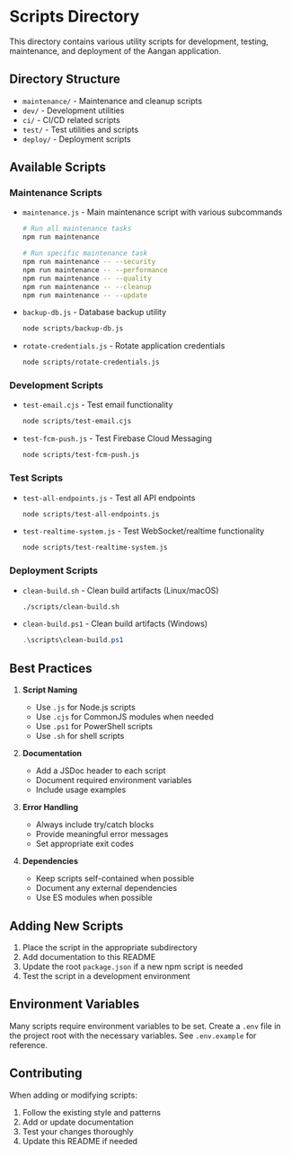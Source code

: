 # Scripts Directory

This directory contains various utility scripts for development, testing, maintenance, and deployment of the Aangan application.

## Directory Structure

- `maintenance/` - Maintenance and cleanup scripts
- `dev/` - Development utilities
- `ci/` - CI/CD related scripts
- `test/` - Test utilities and scripts
- `deploy/` - Deployment scripts

## Available Scripts

### Maintenance Scripts

- `maintenance.js` - Main maintenance script with various subcommands
  ```bash
  # Run all maintenance tasks
  npm run maintenance
  
  # Run specific maintenance task
  npm run maintenance -- --security
  npm run maintenance -- --performance
  npm run maintenance -- --quality
  npm run maintenance -- --cleanup
  npm run maintenance -- --update
  ```

- `backup-db.js` - Database backup utility
  ```bash
  node scripts/backup-db.js
  ```

- `rotate-credentials.js` - Rotate application credentials
  ```bash
  node scripts/rotate-credentials.js
  ```

### Development Scripts

- `test-email.cjs` - Test email functionality
  ```bash
  node scripts/test-email.cjs
  ```

- `test-fcm-push.js` - Test Firebase Cloud Messaging
  ```bash
  node scripts/test-fcm-push.js
  ```

### Test Scripts

- `test-all-endpoints.js` - Test all API endpoints
  ```bash
  node scripts/test-all-endpoints.js
  ```

- `test-realtime-system.js` - Test WebSocket/realtime functionality
  ```bash
  node scripts/test-realtime-system.js
  ```

### Deployment Scripts

- `clean-build.sh` - Clean build artifacts (Linux/macOS)
  ```bash
  ./scripts/clean-build.sh
  ```

- `clean-build.ps1` - Clean build artifacts (Windows)
  ```powershell
  .\scripts\clean-build.ps1
  ```

## Best Practices

1. **Script Naming**
   - Use `.js` for Node.js scripts
   - Use `.cjs` for CommonJS modules when needed
   - Use `.ps1` for PowerShell scripts
   - Use `.sh` for shell scripts

2. **Documentation**
   - Add a JSDoc header to each script
   - Document required environment variables
   - Include usage examples

3. **Error Handling**
   - Always include try/catch blocks
   - Provide meaningful error messages
   - Set appropriate exit codes

4. **Dependencies**
   - Keep scripts self-contained when possible
   - Document any external dependencies
   - Use ES modules when possible

## Adding New Scripts

1. Place the script in the appropriate subdirectory
2. Add documentation to this README
3. Update the root `package.json` if a new npm script is needed
4. Test the script in a development environment

## Environment Variables

Many scripts require environment variables to be set. Create a `.env` file in the project root with the necessary variables. See `.env.example` for reference.

## Contributing

When adding or modifying scripts:

1. Follow the existing style and patterns
2. Add or update documentation
3. Test your changes thoroughly
4. Update this README if needed
